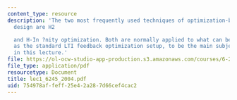 ```yaml
---
content_type: resource
description: 'The two most frequently used techniques of optimization-based feedback
  design are H2

  and H-In ?nity optimization. Both are normally applied to what can be referred to
  as the standard LTI feedback optimization setup, to be the main subject of discussion
  in this lecture.'
file: https://ol-ocw-studio-app-production.s3.amazonaws.com/courses/6-245-multivariable-control-systems-spring-2004/754978affeff25e42a287d66cef4cac2_lec1_6245_2004.pdf
file_type: application/pdf
resourcetype: Document
title: lec1_6245_2004.pdf
uid: 754978af-feff-25e4-2a28-7d66cef4cac2
---
```

